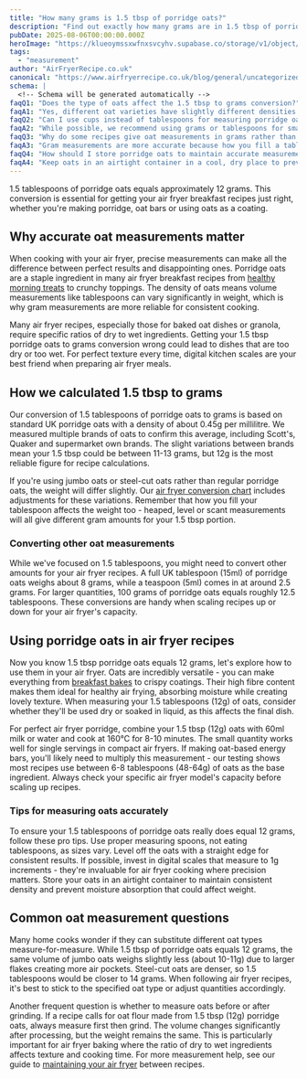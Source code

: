```yaml
---
title: "How many grams is 1.5 tbsp of porridge oats?"
description: "Find out exactly how many grams are in 1.5 tbsp of porridge oats for perfect air fryer breakfasts every time. Includes UK conversions."
pubDate: 2025-08-06T00:00:00.000Z
heroImage: "https://klueoymssxwfnxsvcyhv.supabase.co/storage/v1/object/public/Shmucket/how-many-grams-is-1-5-tbsp-of-porridge-oats.webp"
tags:
  - "measurement"
author: "AirFryerRecipe.co.uk"
canonical: "https://www.airfryerrecipe.co.uk/blog/general/uncategorized/how-many-grams-is-1-5-tbsp-of-porridge-oats"
schema: |
  <!-- Schema will be generated automatically -->
faqQ1: "Does the type of oats affect the 1.5 tbsp to grams conversion?"
faqA1: "Yes, different oat varieties have slightly different densities. While 1.5 tbsp of regular porridge oats equals about 12 grams, jumbo oats weigh slightly less (10-11g) and steel-cut oats slightly more (14g) for the same volume. Always check your recipe specifies which type to use for accurate results."
faqQ2: "Can I use cups instead of tablespoons for measuring porridge oats?"
faqA2: "While possible, we recommend using grams or tablespoons for smaller quantities like 1.5 tbsp (12g) as cups are less precise for small amounts. One UK cup of porridge oats weighs about 90 grams, so you'd need to calculate fractions of a cup which can lead to measurement errors in air fryer recipes."
faqQ3: "Why do some recipes give oat measurements in grams rather than tablespoons?"
faqA3: "Gram measurements are more accurate because how you fill a tablespoon affects the volume. A heaped, level or scant 1.5 tbsp of oats can vary by several grams. Recipes specifying grams (like 12g for 1.5 tbsp) ensure consistency, especially important in air fryer cooking where precise ratios affect texture and cooking time."
faqQ4: "How should I store porridge oats to maintain accurate measurements?"
faqA4: "Keep oats in an airtight container in a cool, dry place to prevent moisture absorption which can change their density. If oats become compacted, fluff them up before measuring. For most accurate results with small quantities like 1.5 tbsp (12g), weigh rather than rely on volume measurements if the oats have been stored long-term."
---
```

<p>1.5 tablespoons of porridge oats equals approximately 12 grams. This conversion is essential for getting your air fryer breakfast recipes just right, whether you're making porridge, oat bars or using oats as a coating.</p>

<h2>Why accurate oat measurements matter</h2>
<p>When cooking with your air fryer, precise measurements can make all the difference between perfect results and disappointing ones. Porridge oats are a staple ingredient in many air fryer breakfast recipes from <a href=https://www.airfryerrecipe.co.uk/recipes>healthy morning treats</a> to crunchy toppings. The density of oats means volume measurements like tablespoons can vary significantly in weight, which is why gram measurements are more reliable for consistent cooking.</p>
<p>Many air fryer recipes, especially those for baked oat dishes or granola, require specific ratios of dry to wet ingredients. Getting your 1.5 tbsp porridge oats to grams conversion wrong could lead to dishes that are too dry or too wet. For perfect texture every time, digital kitchen scales are your best friend when preparing air fryer meals.</p>

<h2>How we calculated 1.5 tbsp to grams</h2>
<p>Our conversion of 1.5 tablespoons of porridge oats to grams is based on standard UK porridge oats with a density of about 0.45g per millilitre. We measured multiple brands of oats to confirm this average, including Scott's, Quaker and supermarket own brands. The slight variations between brands mean your 1.5 tbsp could be between 11-13 grams, but 12g is the most reliable figure for recipe calculations.</p>
<p>If you're using jumbo oats or steel-cut oats rather than regular porridge oats, the weight will differ slightly. Our <a href=https://www.airfryerrecipe.co.uk/air-fryer-conversion-chart>air fryer conversion chart</a> includes adjustments for these variations. Remember that how you fill your tablespoon affects the weight too - heaped, level or scant measurements will all give different gram amounts for your 1.5 tbsp portion.</p>

<h3>Converting other oat measurements</h3>
<p>While we've focused on 1.5 tablespoons, you might need to convert other amounts for your air fryer recipes. A full UK tablespoon (15ml) of porridge oats weighs about 8 grams, while a teaspoon (5ml) comes in at around 2.5 grams. For larger quantities, 100 grams of porridge oats equals roughly 12.5 tablespoons. These conversions are handy when scaling recipes up or down for your air fryer's capacity.</p>

<h2>Using porridge oats in air fryer recipes</h2>
<p>Now you know 1.5 tbsp porridge oats equals 12 grams, let's explore how to use them in your air fryer. Oats are incredibly versatile - you can make everything from <a href=https://www.airfryerrecipe.co.uk/recipe-category/breakfast>breakfast bakes</a> to crispy coatings. Their high fibre content makes them ideal for healthy air frying, absorbing moisture while creating lovely texture. When measuring your 1.5 tablespoons (12g) of oats, consider whether they'll be used dry or soaked in liquid, as this affects the final dish.</p>
<p>For perfect air fryer porridge, combine your 1.5 tbsp (12g) oats with 60ml milk or water and cook at 160°C for 8-10 minutes. The small quantity works well for single servings in compact air fryers. If making oat-based energy bars, you'll likely need to multiply this measurement - our testing shows most recipes use between 6-8 tablespoons (48-64g) of oats as the base ingredient. Always check your specific air fryer model's capacity before scaling up recipes.</p>

<h3>Tips for measuring oats accurately</h3>
<p>To ensure your 1.5 tablespoons of porridge oats really does equal 12 grams, follow these pro tips. Use proper measuring spoons, not eating tablespoons, as sizes vary. Level off the oats with a straight edge for consistent results. If possible, invest in digital scales that measure to 1g increments - they're invaluable for air fryer cooking where precision matters. Store your oats in an airtight container to maintain consistent density and prevent moisture absorption that could affect weight.</p>

<h2>Common oat measurement questions</h2>
<p>Many home cooks wonder if they can substitute different oat types measure-for-measure. While 1.5 tbsp of porridge oats equals 12 grams, the same volume of jumbo oats weighs slightly less (about 10-11g) due to larger flakes creating more air pockets. Steel-cut oats are denser, so 1.5 tablespoons would be closer to 14 grams. When following air fryer recipes, it's best to stick to the specified oat type or adjust quantities accordingly.</p>
<p>Another frequent question is whether to measure oats before or after grinding. If a recipe calls for oat flour made from 1.5 tbsp (12g) porridge oats, always measure first then grind. The volume changes significantly after processing, but the weight remains the same. This is particularly important for air fryer baking where the ratio of dry to wet ingredients affects texture and cooking time. For more measurement help, see our guide to <a href=https://www.airfryerrecipe.co.uk/air-fryer-cleaner>maintaining your air fryer</a> between recipes.</p>
